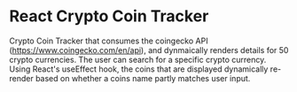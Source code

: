# React Crypto Coin Tracker

Crypto Coin Tracker that consumes the coingecko API (https://www.coingecko.com/en/api), and dynmaically renders details for 50 crypto currencies.
The user can search for a specific crypto currency. Using React's useEffect hook, the coins that are displayed dynamically re-render based on whether a coins name partly matches user input. 
